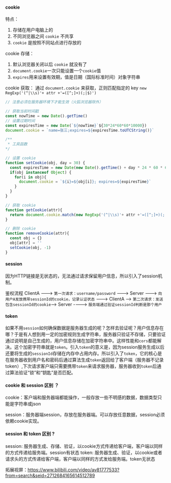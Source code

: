 #### cookie 
特点：
1. 存储在用户电脑上的
2. 不同浏览器之间 `cookie` 不共享
3. `cookie` 是按照不同站点进行存放的

cookie 存储：
1. 默认浏览器关闭以后 `cookie` 就没有了
2. `document.cookie`一次只能设置一个`cookie`值
3. `expires`用来设置有效期，值是日期（国际标准时间）对象字符串


cookie 获取：
通过 `document.cookie` 来获取，正则匹配指定的 key
`new RegExp('(^|\\s)'+ attr +'=([^;]+)(;|$)')`

```js
// 注意必须在服务器环境下才能生效（火狐浏览器除外）

// 获取当前时间戳
const nowTime = new Date().getTime() 
// 设置过期时间
const expiresTime = new Date(`${nowTime}`${30*24*60*60*10000})
document.cookie = `name=张三;expires=${expiresTime.toUTCString()}`

/**
 * 工具函数
*/

// 设置 cookie
function setCookie(obj, day = 30) {
  const expiresTime = new Date(new Date().getTime() + day * 24 * 60 * 60 * 1000).toGMTString()
  if(obj instanceof Object) {
    for(i in obj){
      document.cookie = `${i}=${obj[i]}; expires=${expiresTime}`
    }
  }
}

// 获取 cookie
function getCookie(attr){
  return document.cookie.match(new RegExp('(^|\\s)'+ attr +'=([^;]+)(;|$)'))[2]
}

// 删除 cookie
function removeCookie(attr){
  const obj = {}
  obj[attr] = ''
  setCookie(obj, -1)
}
```


#### session
因为HTTP链接是无状态的，无法通过请求保留用户信息，所以引入了session机制。

鉴权流程
ClientA  --->  `第一次请求：username/password`  --->  Server  ---> `向用户A发放携带sessionId的cookie，记录认证状态` ---> ClientA --> `第二次请求：发送包含sessionId的cookie`--> Server ----> `服务端通过验证sessionId判断是那个用户`



#### token 
如果不用`session`如何确保数据是服务器生成的呢？怎样去验证呢？用户信息存在哪？于是有人想到用一定的加密规则生成字符串，服务器只验证不存储，只要验证通过说明是自己生成的，用户信息存储在加密字符串中。这样性能和`cors`都能解决。这个加密字符串就是`token`。引入`token`的意义是，因为session服务生成以后还要将生成的`sessionId`存储在内存中占用内存。所以引入了`token`，它的核心是在服务器收到用户名和密码后通过算法生成`token`返回给了客户端（服务器不记录token）,下次请求客户端只需要携带`token`来请求服务器，服务器收到`token`后通过算法验证“锁”和“钥匙”是否匹配。



#### cookie 和 session 区别 ？
cookie：客户端和服务器端都能操作，一般存放一些不明感的数据，数据类型只能是字符串或json

session：服务器端session，存放在服务器端。可以存放任意数据，session必须依赖cookie实现。



#### session 和 token 区别 ?
session: 服务器生成、存储、验证，以cookie方式传递给客户端，客户端以同样的方式传递给服务端。session有状态
token: 服务器生成、验证，以cookie或者请求头的方式传递给客户端，客户端以同样的方式发给服务端。token无状态

拓展视屏：https://www.bilibili.com/video/av81777533?from=search&seid=2712684165614512789